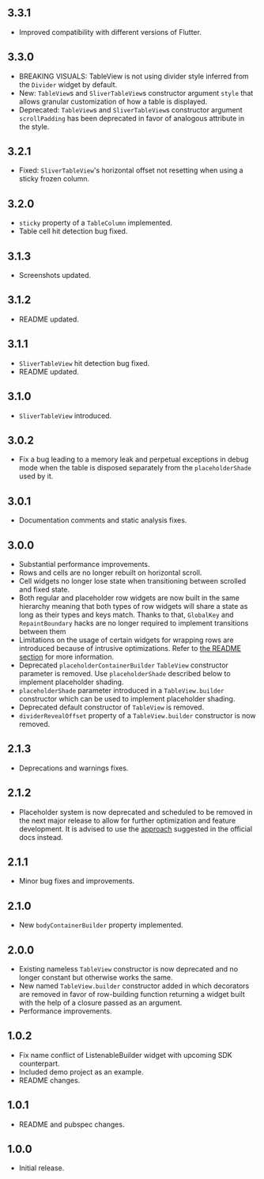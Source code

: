 ## 3.3.1

- Improved compatibility with different versions of Flutter.

## 3.3.0

- BREAKING VISUALS: TableView is not using divider style inferred from the `Divider` widget by default.
- New: `TableView`s and `SliverTableView`s constructor argument `style` that allows granular customization of how
  a table is displayed.
- Deprecated: `TableView`s and `SliverTableView`s constructor argument `scrollPadding` has been deprecated in favor
  of analogous attribute in the style.

## 3.2.1

- Fixed: `SliverTableView`'s horizontal offset not resetting when using a sticky frozen column.

## 3.2.0

- `sticky` property of a `TableColumn` implemented.
- Table cell hit detection bug fixed.

## 3.1.3

- Screenshots updated.

## 3.1.2

- README updated.

## 3.1.1

- `SliverTableView` hit detection bug fixed.
- README updated.

## 3.1.0

- `SliverTableView` introduced.

## 3.0.2

- Fix a bug leading to a memory leak and perpetual exceptions in debug mode
  when the table is disposed separately from the `placeholderShade` used by it.

## 3.0.1

- Documentation comments and static analysis fixes.

## 3.0.0

- Substantial performance improvements.
- Rows and cells are no longer rebuilt on horizontal scroll.
- Cell widgets no longer lose state when transitioning between
  scrolled and fixed state.
- Both regular and placeholder row widgets are now built in the same
  hierarchy meaning that both types of row widgets will share
  a state as long as their types and keys match.
  Thanks to that, `GlobalKey` and `RepaintBoundary` hacks are
  no longer required to implement transitions between them
- Limitations on the usage of certain widgets for wrapping rows
  are introduced because of intrusive optimizations. Refer to
  [the README section](https://github.com/NikolayNIK/material_table_view#row-wrapping-widgets-restriction)
  for more information.
- Deprecated `placeholderContainerBuilder` `TableView` constructor
  parameter is removed. Use `placeholderShade` described below to
  implement placeholder shading.
- `placeholderShade` parameter introduced in a `TableView.builder`
  constructor which can be used to implement placeholder shading.
- Deprecated default constructor of `TableView` is removed.
- `dividerRevealOffset` property of a `TableView.builder` constructor is now removed.

## 2.1.3

- Deprecations and warnings fixes.

## 2.1.2

- Placeholder system is now deprecated and scheduled to be removed in the next
  major release to allow for further optimization and feature development.
  It is advised to use the [approach](https://docs.flutter.dev/cookbook/effects/shimmer-loading#paint-one-big-shimmer)
  suggested in the official docs instead.

## 2.1.1

- Minor bug fixes and improvements.

## 2.1.0

- New `bodyContainerBuilder` property implemented.

## 2.0.0

- Existing nameless `TableView` constructor is now deprecated and no longer constant
  but otherwise works the same.
- New named `TableView.builder` constructor added in which
  decorators are removed in favor of row-building function returning a widget
  built with the help of a closure passed as an argument.
- Performance improvements.

## 1.0.2

- Fix name conflict of ListenableBuilder widget with upcoming SDK counterpart.
- Included demo project as an example.
- README changes.

## 1.0.1

- README and pubspec changes.

## 1.0.0

- Initial release.
